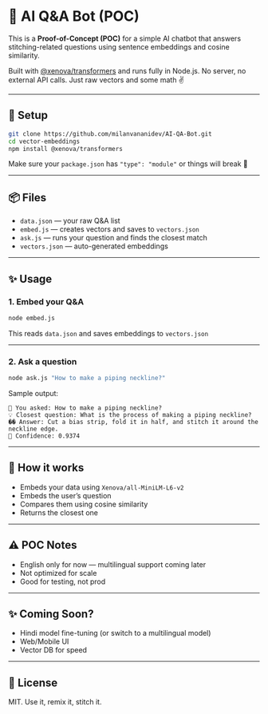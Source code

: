 # 🧵 AI Q&A Bot (POC)

This is a **Proof-of-Concept (POC)** for a simple AI chatbot that answers stitching-related questions using sentence embeddings and cosine similarity.

Built with [@xenova/transformers](https://www.npmjs.com/package/@xenova/transformers) and runs fully in Node.js. No server, no external API calls. Just raw vectors and some math ✌️

---

## 📀 Setup

```bash
git clone https://github.com/milanvananidev/AI-QA-Bot.git
cd vector-embeddings
npm install @xenova/transformers
```

Make sure your `package.json` has `"type": "module"` or things will break 💨

---

## 📦 Files

- `data.json` — your raw Q&A list
- `embed.js` — creates vectors and saves to `vectors.json`
- `ask.js` — runs your question and finds the closest match
- `vectors.json` — auto-generated embeddings

---

## ✨ Usage

### 1. Embed your Q&A

```bash
node embed.js
```

This reads `data.json` and saves embeddings to `vectors.json`

---

### 2. Ask a question

```bash
node ask.js "How to make a piping neckline?"
```

Sample output:

```
🧵 You asked: How to make a piping neckline?
💡 Closest question: What is the process of making a piping neckline?
�� Answer: Cut a bias strip, fold it in half, and stitch it around the neckline edge.
🎯 Confidence: 0.9374
```

---

## 🧠 How it works

- Embeds your data using `Xenova/all-MiniLM-L6-v2`
- Embeds the user’s question
- Compares them using cosine similarity
- Returns the closest one

---

## ⚠️ POC Notes

- English only for now — multilingual support coming later
- Not optimized for scale
- Good for testing, not prod

---

## ✨ Coming Soon?

- Hindi model fine-tuning (or switch to a multilingual model)
- Web/Mobile UI
- Vector DB for speed

---

## 👋 License

MIT. Use it, remix it, stitch it.

